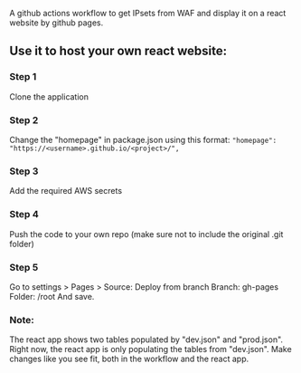 A github actions workflow to get IPsets from WAF and display it on a react website by github pages.
## Use it to host your own react website:
### Step 1

Clone the application

### Step 2

Change the "homepage" in package.json using this format:
`"homepage": "https://<username>.github.io/<project>/",`

### Step 3

Add the required AWS secrets

### Step 4

Push the code to your own repo (make sure not to include the original .git folder)

### Step 5
Go to settings > Pages > 
      Source: Deploy from branch
      Branch: gh-pages
      Folder: /root
 And save.

### Note:

The react app shows two tables populated by "dev.json" and "prod.json". Right now, the react app is only populating the tables from "dev.json". Make changes like you see fit, both in the workflow and the react app.

